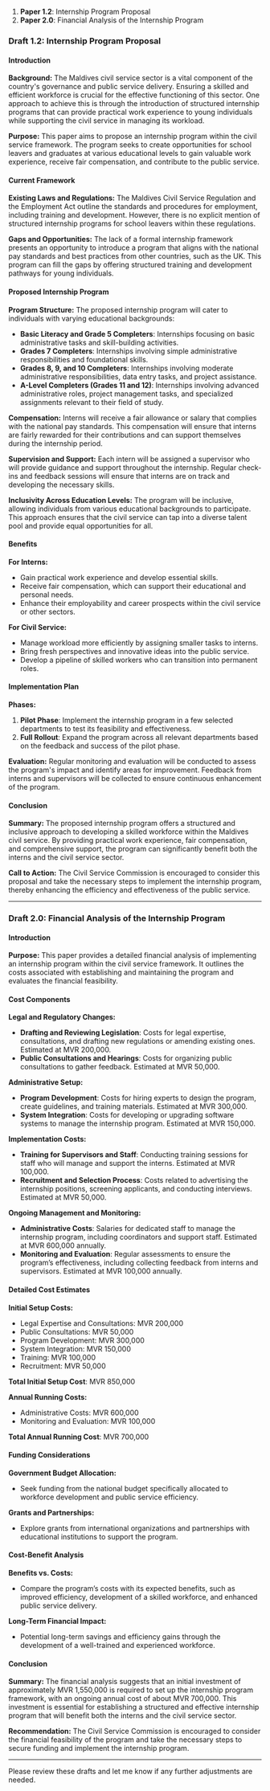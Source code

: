 1. **Paper 1.2**: Internship Program Proposal
2. **Paper 2.0**: Financial Analysis of the Internship Program

### Draft 1.2: Internship Program Proposal

#### Introduction

**Background:**
The Maldives civil service sector is a vital component of the country's governance and public service delivery. Ensuring a skilled and efficient workforce is crucial for the effective functioning of this sector. One approach to achieve this is through the introduction of structured internship programs that can provide practical work experience to young individuals while supporting the civil service in managing its workload.

**Purpose:**
This paper aims to propose an internship program within the civil service framework. The program seeks to create opportunities for school leavers and graduates at various educational levels to gain valuable work experience, receive fair compensation, and contribute to the public service.

#### Current Framework

**Existing Laws and Regulations:**
The Maldives Civil Service Regulation and the Employment Act outline the standards and procedures for employment, including training and development. However, there is no explicit mention of structured internship programs for school leavers within these regulations.

**Gaps and Opportunities:**
The lack of a formal internship framework presents an opportunity to introduce a program that aligns with the national pay standards and best practices from other countries, such as the UK. This program can fill the gaps by offering structured training and development pathways for young individuals.

#### Proposed Internship Program

**Program Structure:**
The proposed internship program will cater to individuals with varying educational backgrounds:
- **Basic Literacy and Grade 5 Completers**: Internships focusing on basic administrative tasks and skill-building activities.
- **Grades 7 Completers**: Internships involving simple administrative responsibilities and foundational skills.
- **Grades 8, 9, and 10 Completers**: Internships involving moderate administrative responsibilities, data entry tasks, and project assistance.
- **A-Level Completers (Grades 11 and 12)**: Internships involving advanced administrative roles, project management tasks, and specialized assignments relevant to their field of study.

**Compensation:**
Interns will receive a fair allowance or salary that complies with the national pay standards. This compensation will ensure that interns are fairly rewarded for their contributions and can support themselves during the internship period.

**Supervision and Support:**
Each intern will be assigned a supervisor who will provide guidance and support throughout the internship. Regular check-ins and feedback sessions will ensure that interns are on track and developing the necessary skills.

**Inclusivity Across Education Levels:**
The program will be inclusive, allowing individuals from various educational backgrounds to participate. This approach ensures that the civil service can tap into a diverse talent pool and provide equal opportunities for all.

#### Benefits

**For Interns:**
- Gain practical work experience and develop essential skills.
- Receive fair compensation, which can support their educational and personal needs.
- Enhance their employability and career prospects within the civil service or other sectors.

**For Civil Service:**
- Manage workload more efficiently by assigning smaller tasks to interns.
- Bring fresh perspectives and innovative ideas into the public service.
- Develop a pipeline of skilled workers who can transition into permanent roles.

#### Implementation Plan

**Phases:**
1. **Pilot Phase**: Implement the internship program in a few selected departments to test its feasibility and effectiveness.
2. **Full Rollout**: Expand the program across all relevant departments based on the feedback and success of the pilot phase.

**Evaluation:**
Regular monitoring and evaluation will be conducted to assess the program's impact and identify areas for improvement. Feedback from interns and supervisors will be collected to ensure continuous enhancement of the program.

#### Conclusion

**Summary:**
The proposed internship program offers a structured and inclusive approach to developing a skilled workforce within the Maldives civil service. By providing practical work experience, fair compensation, and comprehensive support, the program can significantly benefit both the interns and the civil service sector.

**Call to Action:**
The Civil Service Commission is encouraged to consider this proposal and take the necessary steps to implement the internship program, thereby enhancing the efficiency and effectiveness of the public service.

---

### Draft 2.0: Financial Analysis of the Internship Program

#### Introduction

**Purpose:**
This paper provides a detailed financial analysis of implementing an internship program within the civil service framework. It outlines the costs associated with establishing and maintaining the program and evaluates the financial feasibility.

#### Cost Components

**Legal and Regulatory Changes:**
- **Drafting and Reviewing Legislation**: Costs for legal expertise, consultations, and drafting new regulations or amending existing ones. Estimated at MVR 200,000.
- **Public Consultations and Hearings**: Costs for organizing public consultations to gather feedback. Estimated at MVR 50,000.

**Administrative Setup:**
- **Program Development**: Costs for hiring experts to design the program, create guidelines, and training materials. Estimated at MVR 300,000.
- **System Integration**: Costs for developing or upgrading software systems to manage the internship program. Estimated at MVR 150,000.

**Implementation Costs:**
- **Training for Supervisors and Staff**: Conducting training sessions for staff who will manage and support the interns. Estimated at MVR 100,000.
- **Recruitment and Selection Process**: Costs related to advertising the internship positions, screening applicants, and conducting interviews. Estimated at MVR 50,000.

**Ongoing Management and Monitoring:**
- **Administrative Costs**: Salaries for dedicated staff to manage the internship program, including coordinators and support staff. Estimated at MVR 600,000 annually.
- **Monitoring and Evaluation**: Regular assessments to ensure the program’s effectiveness, including collecting feedback from interns and supervisors. Estimated at MVR 100,000 annually.

#### Detailed Cost Estimates

**Initial Setup Costs:**
- Legal Expertise and Consultations: MVR 200,000
- Public Consultations: MVR 50,000
- Program Development: MVR 300,000
- System Integration: MVR 150,000
- Training: MVR 100,000
- Recruitment: MVR 50,000

**Total Initial Setup Cost**: MVR 850,000

**Annual Running Costs:**
- Administrative Costs: MVR 600,000
- Monitoring and Evaluation: MVR 100,000

**Total Annual Running Cost**: MVR 700,000

#### Funding Considerations

**Government Budget Allocation:**
- Seek funding from the national budget specifically allocated to workforce development and public service efficiency.

**Grants and Partnerships:**
- Explore grants from international organizations and partnerships with educational institutions to support the program.

#### Cost-Benefit Analysis

**Benefits vs. Costs:**
- Compare the program’s costs with its expected benefits, such as improved efficiency, development of a skilled workforce, and enhanced public service delivery.

**Long-Term Financial Impact:**
- Potential long-term savings and efficiency gains through the development of a well-trained and experienced workforce.

#### Conclusion

**Summary:**
The financial analysis suggests that an initial investment of approximately MVR 1,550,000 is required to set up the internship program framework, with an ongoing annual cost of about MVR 700,000. This investment is essential for establishing a structured and effective internship program that will benefit both the interns and the civil service sector.

**Recommendation:**
The Civil Service Commission is encouraged to consider the financial feasibility of the program and take the necessary steps to secure funding and implement the internship program.

---

Please review these drafts and let me know if any further adjustments are needed.
